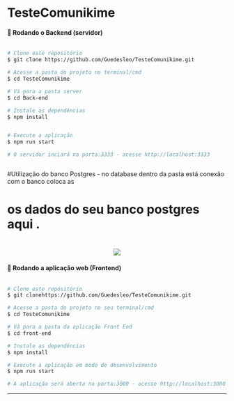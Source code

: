 # TesteComunikime

#### 🎲 Rodando o Backend (servidor)

```bash

# Clone este repositório
$ git clone https://github.com/Guedesleo/TesteComunikime.git

# Acesse a pasta do projeto no terminal/cmd
$ cd TesteComunikime

# Vá para a pasta server
$ cd Back-end

# Instale as dependências
$ npm install


# Execute a aplicação 
$ npm run start

# O servidor inciará na porta:3333 - acesse http://localhost:3333 



```

#Utilização do banco Postgres - no database dentro da pasta está conexão com o banco coloca as 
# os dados do seu banco postgres aqui . 
<h1 align=center>
<img src="../public/bancodados.PNG" />
</h1>


#### 🧭 Rodando a aplicação web (Frontend)

```bash

# Clone este repositório
$ git clonehttps://github.com/Guedesleo/TesteComunikime.git

# Acesse a pasta do projeto no seu terminal/cmd
$ cd TesteComunikime

# Vá para a pasta da aplicação Front End
$ cd front-end

# Instale as dependências
$ npm install

# Execute a aplicação em modo de desenvolvimento
$ npm run start

# A aplicação será aberta na porta:3000 - acesse http://localhost:3000

```

---